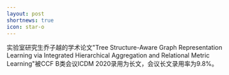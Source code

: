 ```yaml
---
layout: post
shortnews: true
icon: star-o
---
```


实验室研究生乔子越的学术论文"Tree Structure-Aware Graph Representation Learning via Integrated Hierarchical Aggregation and Relational Metric Learning"被CCF B类会议ICDM 2020录用为长文，会议长文录用率为9.8%。